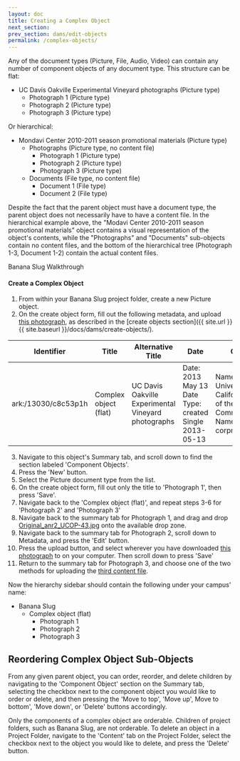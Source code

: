 ```yaml
---
layout: doc
title: Creating a Complex Object
next_section: 
prev_section: dams/edit-objects
permalink: /complex-objects/
---
```


Any of the document types (Picture, File, Audio, Video) can contain any number of component objects of any document type. This structure can be flat: 

- UC Davis Oakville Experimental Vineyard photographs (Picture type)
  - Photograph 1 (Picture type)
  - Photograph 2 (Picture type)
  - Photograph 3 (Picture type)

Or hierarchical:

- Mondavi Center 2010-2011 season promotional materials (Picture type)
  - Photographs (Picture type, no content file)
    - Photograph 1 (Picture type)
    - Photograph 2 (Picture type)
    - Photograph 3 (Picture type)
  - Documents (File type, no content file)
    - Document 1 (File type)
    - Document 2 (File type)

Despite the fact that the parent object must have a document type, the parent object does not necessarily have to have a content file. In the hierarchical example above, the "Modavi Center 2010-2011 season promotional materials" object contains a visual representation of the object's contents, while the "Photographs" and "Documents" sub-objects contain no content files, and the bottom of the hierarchical tree (Photograph 1-3, Document 1-2) contain the actual content files. 

<div class="walkthrough">Banana Slug Walkthrough</div>

#### Create a Complex Object

1. From within your Banana Slug project folder, create a new Picture object. 
2. On the create object form, fill out the following metadata, and upload <a href="{{ site.url }}{{ site.baseurl }}/images/Original_complex-flat.jpg" download>this photograph</a>, as described in the [create objects section]({{ site.url }}{{ site.baseurl }}/docs/dams/create-objects/).

<table>
  <thead>
    <th>Identifier</th>
    <th>Title</th>
    <th>Alternative Title</th>
    <th class="w-1-3">Date</th>
    <th class="w-1-3">Creator</th>
  </thead>
  <tr>
    <td>ark:/13030/c8c53p1h</td>
    <td>Complex object (flat)</td>
    <td>UC Davis Oakville Experimental Vineyard photographs</td>
    <td>
      Date: 2013 May 13<br/>
      Date Type: created<br/>
      Single 2013-05-13
    </td>
    <td>
      Name: University of California Office of the President Communications<br/>
      Name Type: corpname
    </td>
  </tr>
</table>

<ol start="3">
  <li>Navigate to this object's Summary tab, and scroll down to find the section labeled 'Component Objects'.</li>
  <li>Press the 'New' button.</li>
  <li>Select the Picture document type from the list.</li>
  <li>On the create object form, fill out only the title to 'Photograph 1', then press 'Save'.</li>
  <li>Navigate back to the 'Complex object (flat)', and repeat steps 3-6 for 'Photograph 2' and 'Photograph 3'</li>
  <li>Navigate back to the summary tab for Photograph 1, and drag and drop <a href="{{ site.url }}{{ site.baseurl }}/images/Original_anr2_UCOP-43.jpg" download>Original_anr2_UCOP-43.jpg</a> onto the available drop zone.</li>
  <li>Navigate back to the summary tab for Photograph 2, scroll down to Metadata, and press the 'Edit' button.</li>
  <li>Press the upload button, and select wherever you have downloaded <a href="{{ site.url }}{{ site.baseurl }}/images/Original_anr2_UCOP-44.jpg" download>this photograph</a> to on your computer. Then scroll down to press 'Save'</li>
  <li>Return to the summary tab for Photograph 3, and choose one of the two methods for uploading the <a href="{{ site.url }}{{ site.baseurl }}/images/Original_anr2_UCOP-45.jpg" download>third content file</a>.</li> 
</ol>

Now the hierarchy sidebar should contain the following under your campus' name:

- Banana Slug
  - Complex object (flat)
    - Photograph 1
    - Photograph 2
    - Photograph 3

## Reordering Complex Object Sub-Objects

From any given parent object, you can order, reorder, and delete children by navigating to the 'Component Object' section on the Summary tab, selecting the checkbox next to the component object you would like to order or delete, and then pressing the 'Move to top', 'Move up', Move to bottom', 'Move down', or 'Delete' buttons accordingly. 

<div class="note">Only the components of a complex object are orderable. Children of project folders, such as Banana Slug, are not orderable. To delete an object in a Project Folder, navigate to the 'Content' tab on the Project Folder, select the checkbox next to the object you would like to delete, and press the 'Delete' button.</div>

<!---
TODO: 
Also need to touch on searching for an object

Also need to touch on this campus/unit registry-hook-up business (and bulk editing?)
--->